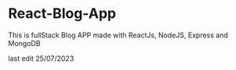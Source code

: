 # React-Blog-App

This is fullStack Blog APP made with ReactJs, NodeJS, Express and MongoDB

last edit 25/07/2023
